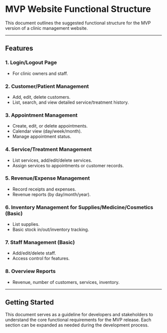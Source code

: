 # MVP Website Functional Structure

This document outlines the suggested functional structure for the MVP version of a clinic management website.

---

## Features

### 1. Login/Logout Page
- For clinic owners and staff.

### 2. Customer/Patient Management
- Add, edit, delete customers.
- List, search, and view detailed service/treatment history.

### 3. Appointment Management
- Create, edit, or delete appointments.
- Calendar view (day/week/month).
- Manage appointment status.

### 4. Service/Treatment Management
- List services, add/edit/delete services.
- Assign services to appointments or customer records.

### 5. Revenue/Expense Management
- Record receipts and expenses.
- Revenue reports (by day/month/year).

### 6. Inventory Management for Supplies/Medicine/Cosmetics (Basic)
- List supplies.
- Basic stock in/out/inventory tracking.

### 7. Staff Management (Basic)
- Add/edit/delete staff.
- Access control for features.

### 8. Overview Reports
- Revenue, number of customers, services, inventory.

---

## Getting Started

This document serves as a guideline for developers and stakeholders to understand the core functional requirements for the MVP release. Each section can be expanded as needed during the development process.
